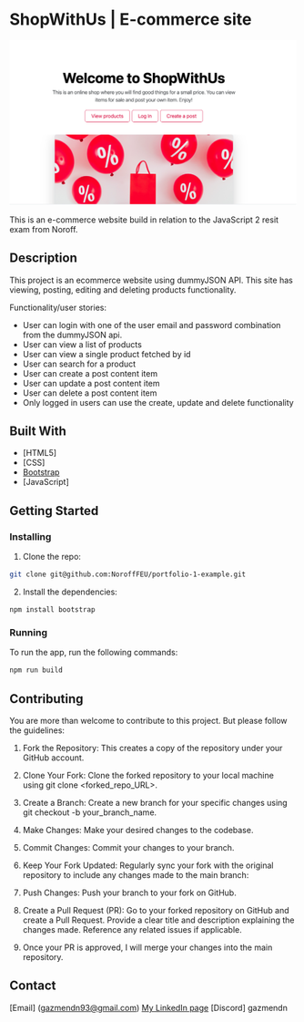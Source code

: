 # ShopWithUs | E-commerce site

![Screenshot of ShopWithUs homepage](/ShopWithUs-screenshot.png)

This is an e-commerce website build in relation to the JavaScript 2 resit exam from Noroff. 

## Description

This project is an ecommerce website using dummyJSON API. This site has viewing, posting, editing and deleting products functionality. 


Functionality/user stories:

- User can login with one of the user email and password combination from the dummyJSON api. 
- User can view a list of products
- User can view a single product fetched by id
- User can search for a product
- User can create a post content item
- User can update a post content item
- User can delete a post content item
- Only logged in users can use the create, update and delete functionality

## Built With
- [HTML5]
- [CSS]
- [Bootstrap](https://getbootstrap.com)
- [JavaScript]

## Getting Started

### Installing

1. Clone the repo:

```bash
git clone git@github.com:NoroffFEU/portfolio-1-example.git
```

2. Install the dependencies:

```
npm install bootstrap
```

### Running

To run the app, run the following commands:

```bash
npm run build
```

## Contributing
You are more than welcome to contribute to this project. But please follow the guidelines:

1. Fork the Repository:
This creates a copy of the repository under your GitHub account.

2. Clone Your Fork:
Clone the forked repository to your local machine using git clone <forked_repo_URL>.

3. Create a Branch:
Create a new branch for your specific changes using git checkout -b your_branch_name.

4. Make Changes:
Make your desired changes to the codebase.

5. Commit Changes:
Commit your changes to your branch.

6. Keep Your Fork Updated:
Regularly sync your fork with the original repository to include any changes made to the main branch:

7. Push Changes:
Push your branch to your fork on GitHub.

8. Create a Pull Request (PR):
Go to your forked repository on GitHub and create a Pull Request.
Provide a clear title and description explaining the changes made.
Reference any related issues if applicable.

9. Once your PR is approved, I will merge your changes into the main repository.

## Contact

[Email] (gazmendn93@gmail.com)
[My LinkedIn page](https://www.linkedin.com/in/gazmend-nikqi-389266205/)
[Discord] gazmendn
